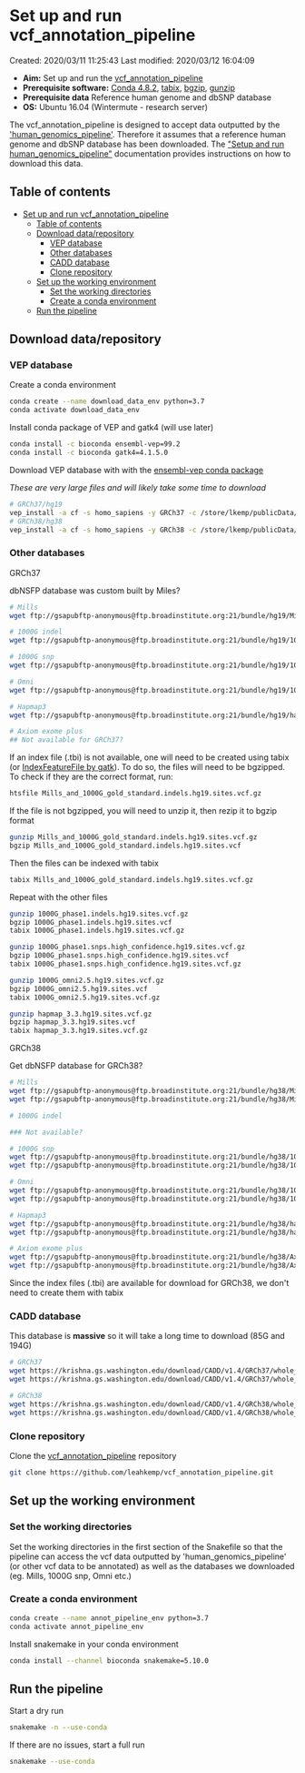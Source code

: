# Set up and run vcf_annotation_pipeline

Created: 2020/03/11 11:25:43
Last modified: 2020/03/12 16:04:09

- **Aim:** Set up and run the [vcf_annotation_pipeline](https://github.com/leahkemp/vcf_annotation_pipeline.git)
- **Prerequisite software:** [Conda 4.8.2](https://docs.conda.io/projects/conda/en/latest/index.html), [tabix](http://www.htslib.org/doc/tabix.html), [bgzip](http://www.htslib.org/doc/bgzip.html), [gunzip](https://linux.die.net/man/1/gunzip)
- **Prerequisite data** Reference human genome and dbSNP database
- **OS:** Ubuntu 16.04 (Wintermute - research server)

The vcf_annotation_pipeline is designed to accept data outputted by the ['human_genomics_pipeline'](https://github.com/ESR-NZ/human_genomics_pipeline). Therefore it assumes that a reference human genome and dbSNP database has been downloaded. The ["Setup and run human_genomics_pipeline"](https://github.com/leahkemp/documentation/blob/master/setup_human_genomics_pipeline.md) documentation provides instructions on how to download this data.

## Table of contents

- [Set up and run vcf_annotation_pipeline](#set-up-and-run-vcfannotationpipeline)
  - [Table of contents](#table-of-contents)
  - [Download data/repository](#download-datarepository)
    - [VEP database](#vep-database)
    - [Other databases](#other-databases)
    - [CADD database](#cadd-database)
    - [Clone repository](#clone-repository)
  - [Set up the working environment](#set-up-the-working-environment)
    - [Set the working directories](#set-the-working-directories)
    - [Create a conda environment](#create-a-conda-environment)
  - [Run the pipeline](#run-the-pipeline)

## Download data/repository

### VEP database

Create a conda environment

```bash
conda create --name download_data_env python=3.7
conda activate download_data_env
```

Install conda package of VEP and gatk4 (will use later)

```bash
conda install -c bioconda ensembl-vep=99.2
conda install -c bioconda gatk4=4.1.5.0
```

Download VEP database with with the [ensembl-vep conda package](https://github.com/bioconda/bioconda-recipes/blob/master/recipes/ensembl-vep/meta.yaml)

*These are very large files and will likely take some time to download*

```bash
# GRCh37/hg19
vep_install -a cf -s homo_sapiens -y GRCh37 -c /store/lkemp/publicData/vep/GRCh37 --CONVERT
# GRCh38/hg38
vep_install -a cf -s homo_sapiens -y GRCh38 -c /store/lkemp/publicData/vep/GRCh38 --CONVERT
```

### Other databases

GRCh37

dbNSFP database was custom built by Miles?

```bash
# Mills
wget ftp://gsapubftp-anonymous@ftp.broadinstitute.org:21/bundle/hg19/Mills_and_1000G_gold_standard.indels.hg19.sites.vcf.gz

# 1000G indel
wget ftp://gsapubftp-anonymous@ftp.broadinstitute.org:21/bundle/hg19/1000G_phase1.indels.hg19.sites.vcf.gz

# 1000G snp
wget ftp://gsapubftp-anonymous@ftp.broadinstitute.org:21/bundle/hg19/1000G_phase1.snps.high_confidence.hg19.sites.vcf.gz

# Omni
wget ftp://gsapubftp-anonymous@ftp.broadinstitute.org:21/bundle/hg19/1000G_omni2.5.hg19.sites.vcf.gz

# Hapmap3
wget ftp://gsapubftp-anonymous@ftp.broadinstitute.org:21/bundle/hg19/hapmap_3.3.hg19.sites.vcf.gz

# Axiom exome plus
## Not available for GRCh37?
```

If an index file (.tbi) is not available, one will need to be created using tabix (or [IndexFeatureFile by gatk](https://gatk.broadinstitute.org/hc/en-us/articles/360036899892-IndexFeatureFile)). To do so, the files will need to be bgzipped. To check if they are the correct format, run:

```bash
htsfile Mills_and_1000G_gold_standard.indels.hg19.sites.vcf.gz
```

If the file is not bgzipped, you will need to unzip it, then rezip it to bgzip format

```bash
gunzip Mills_and_1000G_gold_standard.indels.hg19.sites.vcf.gz
bgzip Mills_and_1000G_gold_standard.indels.hg19.sites.vcf
```

Then the files can be indexed with tabix

```bash
tabix Mills_and_1000G_gold_standard.indels.hg19.sites.vcf.gz
```

Repeat with the other files

```bash
gunzip 1000G_phase1.indels.hg19.sites.vcf.gz
bgzip 1000G_phase1.indels.hg19.sites.vcf
tabix 1000G_phase1.indels.hg19.sites.vcf.gz

gunzip 1000G_phase1.snps.high_confidence.hg19.sites.vcf.gz
bgzip 1000G_phase1.snps.high_confidence.hg19.sites.vcf
tabix 1000G_phase1.snps.high_confidence.hg19.sites.vcf.gz

gunzip 1000G_omni2.5.hg19.sites.vcf.gz
bgzip 1000G_omni2.5.hg19.sites.vcf
tabix 1000G_omni2.5.hg19.sites.vcf.gz

gunzip hapmap_3.3.hg19.sites.vcf.gz
bgzip hapmap_3.3.hg19.sites.vcf
tabix hapmap_3.3.hg19.sites.vcf.gz
```

GRCh38

Get dbNSFP database for GRCh38?

```bash
# Mills
wget ftp://gsapubftp-anonymous@ftp.broadinstitute.org:21/bundle/hg38/Mills_and_1000G_gold_standard.indels.hg38.vcf.gz
wget ftp://gsapubftp-anonymous@ftp.broadinstitute.org:21/bundle/hg38/Mills_and_1000G_gold_standard.indels.hg38.vcf.gz.tbi

# 1000G indel

### Not available?

# 1000G snp
wget ftp://gsapubftp-anonymous@ftp.broadinstitute.org:21/bundle/hg38/1000G_phase1.snps.high_confidence.hg38.vcf.gz
wget ftp://gsapubftp-anonymous@ftp.broadinstitute.org:21/bundle/hg38/1000G_phase1.snps.high_confidence.hg38.vcf.gz.tbi

# Omni
wget ftp://gsapubftp-anonymous@ftp.broadinstitute.org:21/bundle/hg38/1000G_omni2.5.hg38.vcf.gz
wget ftp://gsapubftp-anonymous@ftp.broadinstitute.org:21/bundle/hg38/1000G_omni2.5.hg38.vcf.gz.tbi

# Hapmap3
wget ftp://gsapubftp-anonymous@ftp.broadinstitute.org:21/bundle/hg38/hapmap_3.3.hg38.vcf.gz
wget ftp://gsapubftp-anonymous@ftp.broadinstitute.org:21/bundle/hg38/hapmap_3.3.hg38.vcf.gz.tbi

# Axiom exome plus
wget ftp://gsapubftp-anonymous@ftp.broadinstitute.org:21/bundle/hg38/Axiom_Exome_Plus.genotypes.all_populations.poly.hg38.vcf.gz
wget ftp://gsapubftp-anonymous@ftp.broadinstitute.org:21/bundle/hg38/Axiom_Exome_Plus.genotypes.all_populations.poly.hg38.vcf.gz.tbi
```

Since the index files (.tbi) are available for download for GRCh38, we don't need to create them with tabix

### CADD database

This database is **massive** so it will take a long time to download (85G and 194G)

```bash
# GRCh37
wget https://krishna.gs.washington.edu/download/CADD/v1.4/GRCh37/whole_genome_SNVs.tsv.gz
wget https://krishna.gs.washington.edu/download/CADD/v1.4/GRCh37/whole_genome_SNVs.tsv.gz.tbi

# GRCh38
wget https://krishna.gs.washington.edu/download/CADD/v1.4/GRCh38/whole_genome_SNVs.tsv.gz
wget https://krishna.gs.washington.edu/download/CADD/v1.4/GRCh38/whole_genome_SNVs.tsv.gz.tbi
```

### Clone repository

Clone the [vcf_annotation_pipeline](https://github.com/leahkemp/vcf_annotation_pipeline.git) repository

```bash
git clone https://github.com/leahkemp/vcf_annotation_pipeline.git
```

## Set up the working environment

### Set the working directories

Set the working directories in the first section of the Snakefile so that the pipeline can access the vcf data outputted by 'human_genomics_pipeline' (or other vcf data to be annotated) as well as the databases we downloaded (eg. Mills, 1000G snp, Omni etc.)

### Create a conda environment

```bash
conda create --name annot_pipeline_env python=3.7
conda activate annot_pipeline_env
```

Install snakemake in your conda environment

```bash
conda install --channel bioconda snakemake=5.10.0
```

## Run the pipeline

Start a dry run

```bash
snakemake -n --use-conda
```

If there are no issues, start a full run

```bash
snakemake --use-conda
```

